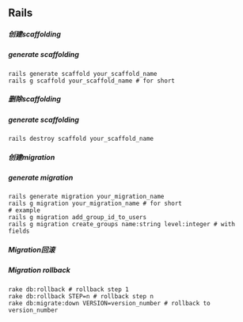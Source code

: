 ## Rails

##### 创建scaffolding
##### generate scaffolding
```
rails generate scaffold your_scaffold_name
rails g scaffold your_scaffold_name # for short
```

##### 删除scaffolding
##### generate scaffolding
```
rails destroy scaffold your_scaffold_name
```

##### 创建migration
##### generate migration
```
rails generate migration your_migration_name
rails g migration your_migration_name # for short
# example
rails g migration add_group_id_to_users
rails g migration create_groups name:string level:integer # with fields
```

##### Migration回滚
##### Migration rollback
```
rake db:rollback # rollback step 1
rake db:rollback STEP=n # rollback step n
rake db:migrate:down VERSION=version_number # rollback to version_number
```